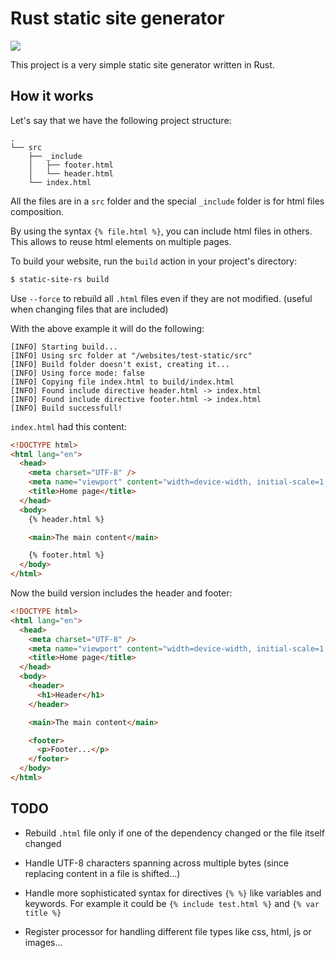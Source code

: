 # Rust static site generator

![](https://img.shields.io/badge/Rust-000000?style=for-the-badge&logo=rust&logoColor=white)

This project is a very simple static site generator written in Rust.

## How it works

Let's say that we have the following project structure:

```
.
└── src
    ├── _include
    │   ├── footer.html
    │   └── header.html
    └── index.html
```

All the files are in a `src` folder and the special `_include` folder is for html files composition.

By using the syntax `{% file.html %}`, you can include html files in others. This allows to reuse html elements on multiple pages.

To build your website, run the `build` action in your project's directory:

```bash
$ static-site-rs build
```

Use `--force` to rebuild all `.html` files even if they are not modified. (useful when changing files that are included)

With the above example it will do the following:

```
[INFO] Starting build...
[INFO] Using src folder at "/websites/test-static/src"
[INFO] Build folder doesn't exist, creating it...
[INFO] Using force mode: false
[INFO] Copying file index.html to build/index.html
[INFO] Found include directive header.html -> index.html
[INFO] Found include directive footer.html -> index.html
[INFO] Build successfull!
```

`index.html` had this content:

```html
<!DOCTYPE html>
<html lang="en">
  <head>
    <meta charset="UTF-8" />
    <meta name="viewport" content="width=device-width, initial-scale=1.0" />
    <title>Home page</title>
  </head>
  <body>
    {% header.html %}

    <main>The main content</main>

    {% footer.html %}
  </body>
</html>
```

Now the build version includes the header and footer:

```html
<!DOCTYPE html>
<html lang="en">
  <head>
    <meta charset="UTF-8" />
    <meta name="viewport" content="width=device-width, initial-scale=1.0" />
    <title>Home page</title>
  </head>
  <body>
    <header>
      <h1>Header</h1>
    </header>

    <main>The main content</main>

    <footer>
      <p>Footer...</p>
    </footer>
  </body>
</html>
```

## TODO

- Rebuild `.html` file only if one of the dependency changed or the file itself changed

- Handle UTF-8 characters spanning across multiple bytes (since replacing content in a file is shifted...)

- Handle more sophisticated syntax for directives `{% %}` like variables and keywords. For example it could be `{% include test.html %}` and `{% var title %}`

- Register processor for handling different file types like css, html, js or images...
